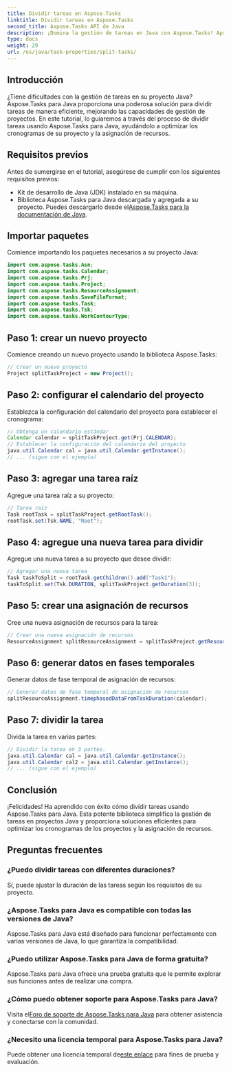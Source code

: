 ```yaml
---
title: Dividir tareas en Aspose.Tasks
linktitle: Dividir tareas en Aspose.Tasks
second_title: Aspose.Tasks API de Java
description: ¡Domina la gestión de tareas en Java con Aspose.Tasks! Aprenda a dividir tareas de manera eficiente para optimizar los cronogramas del proyecto. ¡Descargar ahora!
type: docs
weight: 29
url: /es/java/task-properties/split-tasks/
---
```

## Introducción
¿Tiene dificultades con la gestión de tareas en su proyecto Java? Aspose.Tasks para Java proporciona una poderosa solución para dividir tareas de manera eficiente, mejorando las capacidades de gestión de proyectos. En este tutorial, lo guiaremos a través del proceso de dividir tareas usando Aspose.Tasks para Java, ayudándolo a optimizar los cronogramas de su proyecto y la asignación de recursos.
## Requisitos previos
Antes de sumergirse en el tutorial, asegúrese de cumplir con los siguientes requisitos previos:
- Kit de desarrollo de Java (JDK) instalado en su máquina.
-  Biblioteca Aspose.Tasks para Java descargada y agregada a su proyecto. Puedes descargarlo desde el[Aspose.Tasks para la documentación de Java](https://reference.aspose.com/tasks/java/).
## Importar paquetes
Comience importando los paquetes necesarios a su proyecto Java:
```java
import com.aspose.tasks.Asn;
import com.aspose.tasks.Calendar;
import com.aspose.tasks.Prj;
import com.aspose.tasks.Project;
import com.aspose.tasks.ResourceAssignment;
import com.aspose.tasks.SaveFileFormat;
import com.aspose.tasks.Task;
import com.aspose.tasks.Tsk;
import com.aspose.tasks.WorkContourType;
```
## Paso 1: crear un nuevo proyecto
Comience creando un nuevo proyecto usando la biblioteca Aspose.Tasks:
```java
// Crear un nuevo proyecto
Project splitTaskProject = new Project();
```
## Paso 2: configurar el calendario del proyecto
Establezca la configuración del calendario del proyecto para establecer el cronograma:
```java
// Obtenga un calendario estándar
Calendar calendar = splitTaskProject.get(Prj.CALENDAR);
// Establecer la configuración del calendario del proyecto
java.util.Calendar cal = java.util.Calendar.getInstance();
// ... (sigue con el ejemplo)
```
## Paso 3: agregar una tarea raíz
Agregue una tarea raíz a su proyecto:
```java
// Tarea raíz
Task rootTask = splitTaskProject.getRootTask();
rootTask.set(Tsk.NAME, "Root");
```
## Paso 4: agregue una nueva tarea para dividir
Agregue una nueva tarea a su proyecto que desee dividir:
```java
// Agregar una nueva tarea
Task taskToSplit = rootTask.getChildren().add("Task1");
taskToSplit.set(Tsk.DURATION, splitTaskProject.getDuration(3));
```
## Paso 5: crear una asignación de recursos
Cree una nueva asignación de recursos para la tarea:
```java
// Crear una nueva asignación de recursos
ResourceAssignment splitResourceAssignment = splitTaskProject.getResourceAssignments().add(taskToSplit, null);
```
## Paso 6: generar datos en fases temporales
Generar datos de fase temporal de asignación de recursos:
```java
// Generar datos de fase temporal de asignación de recursos
splitResourceAssignment.timephasedDataFromTaskDuration(calendar);
```
## Paso 7: dividir la tarea
Divida la tarea en varias partes:
```java
// Dividir la tarea en 3 partes.
java.util.Calendar cal = java.util.Calendar.getInstance();
java.util.Calendar cal2 = java.util.Calendar.getInstance();
// ... (sigue con el ejemplo)
```
## Conclusión
¡Felicidades! Ha aprendido con éxito cómo dividir tareas usando Aspose.Tasks para Java. Esta potente biblioteca simplifica la gestión de tareas en proyectos Java y proporciona soluciones eficientes para optimizar los cronogramas de los proyectos y la asignación de recursos.
## Preguntas frecuentes
### ¿Puedo dividir tareas con diferentes duraciones?
Sí, puede ajustar la duración de las tareas según los requisitos de su proyecto.
### ¿Aspose.Tasks para Java es compatible con todas las versiones de Java?
Aspose.Tasks para Java está diseñado para funcionar perfectamente con varias versiones de Java, lo que garantiza la compatibilidad.
### ¿Puedo utilizar Aspose.Tasks para Java de forma gratuita?
Aspose.Tasks para Java ofrece una prueba gratuita que le permite explorar sus funciones antes de realizar una compra.
### ¿Cómo puedo obtener soporte para Aspose.Tasks para Java?
 Visita el[Foro de soporte de Aspose.Tasks para Java](https://forum.aspose.com/c/tasks/15) para obtener asistencia y conectarse con la comunidad.
### ¿Necesito una licencia temporal para Aspose.Tasks para Java?
 Puede obtener una licencia temporal de[este enlace](https://purchase.aspose.com/temporary-license/) para fines de prueba y evaluación.